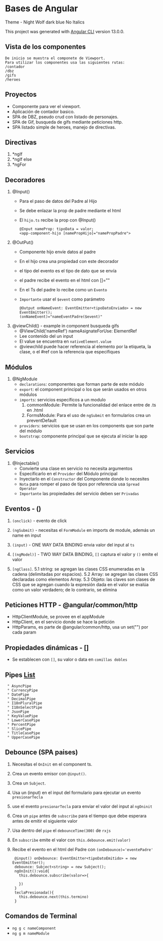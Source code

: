 # Bases de Angular

Theme  - Night Wolf dark blue No Italics

This project was generated with [Angular CLI](https://github.com/angular/angular-cli) version 13.0.0.

## Vista de los componentes

    De inicio se muestra el componete de Viewport.
    Para utilizar los componentes usa las siguientes rutas:
    /contador
    /dbz
    /gifs
    /heroes

## Proyectos

- Componente para ver el viewport.
- Aplicación de contador basico.
- SPA de DBZ, pseudo crud con listado de personajes.
- SPA de Gif, busqueda de gifs mediante peticiones http.
- SPA listado simple de heroes, manejo de directivas.

## Directivas

1. *ngIf
2. *ngIf else
3. *ngFor

## Decoradores

1. @Input()
    - Para el paso de datos del Padre al Hijo
    - Se debe enlazar la prop de padre mediante el html
    - El `hijo.ts` recibe la prop con @Input()

          @Input nameProp: tipoData = valor;
          <app-component-hijo [namePropHijo]="namePropPadre">

2. @OutPut()
    - Componente hijo envíe datos al padre
    - En el hijo crea una propiedad con este decorador
    - el tipo del evento es el tipo de dato que se envía
    - el padre recibe el evento en el html con []=""
    - En el Ts del padre lo recibe como un `Evento`
    - `Importante` usar el `$event` como parámetro

          @Output onNameEvent: EventEmitter<tipoDatoEnviado> = new EventEmitter();
          (onNameEvent)="nameEventPadre($event)"

3. @viewChild() - example in component busqueda gifs
    - @ViewChild('nameRef') nameAsignateForUse: ElementRef
    - Lee contenido del un input
    - El value se encuentra en `nativeElement.value`
    - @viewchild puede hacer referencia al elemento por la etiqueta, la clase, o el #ref con la referencia que especifiques

## Módulos

1. @NgModule
    - `declarations`: componentes que forman parte de este módulo
    - `export`: el component principal o los que serán usados en otros módulos
    - `imports`: servicios específicos a un modulo
      1. commonModule: Permite la funcionalidad del enlace entre de .ts en .html
      2. FormsModule: Para el uso de `ngSubmit` en formularios crea un preventDefault
    - `providers`: servicios que se usan en los components que son parte del módulo
    - `bootstrap`: componente principal que se ejecuta al iniciar la app

## Servicios

1. @Injectable()
    - Convierte una clase en servicio no necesita argumentos
    - Especificarlo en el `Provider` del Módulo principal
    - Inyectarlo en el `Constructor` del Componente donde lo necesites
    - `Nota` para romper el paso de tipos por referencia usa `Spread Operator`
    - `Importante` las propiedades del servicio deben ser `Privadas`

## Eventos - ()

1. `(onclick)` - evento de click

2. `(ngSubmit)` - necesitas el `FormModule` en imports de module, además un name en input

3. `(input)` - ONE WAY DATA BINDING envia valor del input al `ts`

4. `[(ngModel)]` - TWO WAY DATA BINDING, `[]` captura el valor y `()` emite el valor

5. `[ngClass]`.
  5.1 string: se agregan las clases CSS enumeradas en la cadena (delimitadas por espacios).
  5.2 Array: se agregan las clases CSS declaradas como elementos Array.
  5.3 Objeto: las claves son clases de CSS que se agregan cuando la expresión dada en el valor se evalúa como un valor verdadero; de lo contrario, se elimina

## Peticiones HTTP - @angular/common/http

- HttpClientModule, se provee en el appModule
- HttpClient, en el servicio donde se hace la petición
- HttpParams, es parte de @angular/common/http, usa un set("") por cada param

## Propiedades dinámicas - []

- Se establecen con `[]`, su valor o data en `comillas dobles`

## Pipes [List](https://angular.io/api?type=pipe)

     ° AsyncPipe
     ° CurrencyPipe
     ° DatePipe
     ° DecimalPipe
     ° I18nPluralPipe
     ° I18nSelectPipe
     ° JsonPipe
     ° KeyValuePipe
     ° LowerCasePipe
     ° PercentPipe
     ° SlicePipe
     ° TitleCasePipe
     ° UpperCasePipe

<!-- FIXME  -->
## Debounce (SPA paises)

1. Necesitas el `OnInit` en el component ts.

2. Crea un evento emisor con `@input()`.

3. Crea un `Subject`.

4. Usa un (input) en el input del formulario para ejecutar un evento `presionarTecla`

5. use el evento `presionarTecla` para enviar el valor del input al `ngOninit`

6. Crea un `pipe` antes de `subscribe` para el tiempo que debe esperara antes de emitir el siguiente valor

7. Usa dentro del `pipe` el `debounceTime(300)` de `rxjs`

8. En `subscribe` emite el valor con `this.debounce.emit(valor)`

9. Recibe el evento en el html del Padre con `(onDebounce)='eventePadre'`

        @input() onDebounce: EventEmitter<tipoDatoEmitido> = new EventEmitter();
        debounce: Subject<string> = new Subject();
        ngOnInit():void{
          this.debounce.subscribe(valor=>{

          })
        }
        teclaPresionada(){
          this.debounce.next(this.termino)
        }

## Comandos de Terminal

- `ng g c nameComponent`
- `ng g m nameModule`
